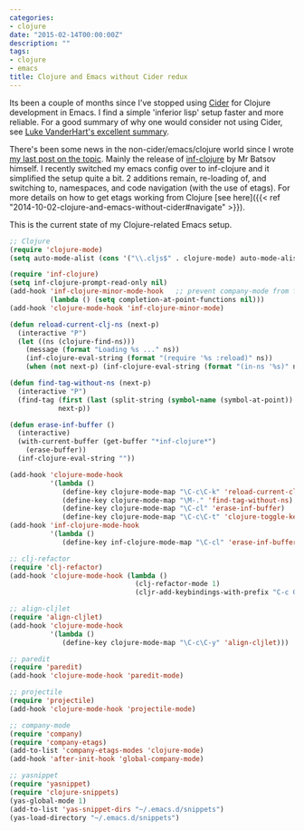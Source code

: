 ```yaml
---
categories:
- clojure
date: "2015-02-14T00:00:00Z"
description: ""
tags:
- clojure
- emacs
title: Clojure and Emacs without Cider redux
---
```

Its been a couple of months since I've stopped using [Cider](https://github.com/clojure-emacs/cider) for Clojure development in Emacs. I find a simple 'inferior lisp' setup faster and more reliable. For a good summary of why one would consider not using Cider, see [Luke VanderHart's excellent summary](https://gist.github.com/levand/b1012bb7bdb5fcc6486f).

<!--more-->

There's been some news in the non-cider/emacs/clojure world since I wrote [my last post on the topic](http://martintrojer.github.io/clojure/2014/10/02/clojure-and-emacs-without-cider/). Mainly the release of [inf-clojure](https://github.com/clojure-emacs/inf-clojure) by Mr Batsov himself. I recently switched my emacs config over to inf-clojure and it simplified the setup quite a bit. 2 additions remain, re-loading of, and switching to, namespaces, and code navigation (with the use of etags). For more details on how to get etags working from Clojure [see here]({{< ref "2014-10-02-clojure-and-emacs-without-cider#navigate" >}}).

This is the current state of my Clojure-related Emacs setup.

```el
;; Clojure
(require 'clojure-mode)
(setq auto-mode-alist (cons '("\\.cljs$" . clojure-mode) auto-mode-alist))

(require 'inf-clojure)
(setq inf-clojure-prompt-read-only nil)
(add-hook 'inf-clojure-minor-mode-hook   ;; prevent company-mode from freezing Emacs when the REPL is busy
          (lambda () (setq completion-at-point-functions nil)))
(add-hook 'clojure-mode-hook 'inf-clojure-minor-mode)

(defun reload-current-clj-ns (next-p)
  (interactive "P")
  (let ((ns (clojure-find-ns)))
    (message (format "Loading %s ..." ns))
    (inf-clojure-eval-string (format "(require '%s :reload)" ns))
    (when (not next-p) (inf-clojure-eval-string (format "(in-ns '%s)" ns)))))

(defun find-tag-without-ns (next-p)
  (interactive "P")
  (find-tag (first (last (split-string (symbol-name (symbol-at-point)) "/")))
            next-p))

(defun erase-inf-buffer ()
  (interactive)
  (with-current-buffer (get-buffer "*inf-clojure*")
    (erase-buffer))
  (inf-clojure-eval-string ""))

(add-hook 'clojure-mode-hook
          '(lambda ()
             (define-key clojure-mode-map "\C-c\C-k" 'reload-current-clj-ns)
             (define-key clojure-mode-map "\M-." 'find-tag-without-ns)
             (define-key clojure-mode-map "\C-cl" 'erase-inf-buffer)
             (define-key clojure-mode-map "\C-c\C-t" 'clojure-toggle-keyword-string)))
(add-hook 'inf-clojure-mode-hook
          '(lambda ()
             (define-key inf-clojure-mode-map "\C-cl" 'erase-inf-buffer)))

;; clj-refactor
(require 'clj-refactor)
(add-hook 'clojure-mode-hook (lambda ()
                               (clj-refactor-mode 1)
                               (cljr-add-keybindings-with-prefix "C-c C-o")))

;; align-cljlet
(require 'align-cljlet)
(add-hook 'clojure-mode-hook
          '(lambda ()
             (define-key clojure-mode-map "\C-c\C-y" 'align-cljlet)))

;; paredit
(require 'paredit)
(add-hook 'clojure-mode-hook 'paredit-mode)

;; projectile
(require 'projectile)
(add-hook 'clojure-mode-hook 'projectile-mode)

;; company-mode
(require 'company)
(require 'company-etags)
(add-to-list 'company-etags-modes 'clojure-mode)
(add-hook 'after-init-hook 'global-company-mode)

;; yasnippet
(require 'yasnippet)
(require 'clojure-snippets)
(yas-global-mode 1)
(add-to-list 'yas-snippet-dirs "~/.emacs.d/snippets")
(yas-load-directory "~/.emacs.d/snippets")
```
